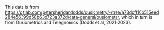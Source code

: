 This data is from https://gitlab.com/petersheridandodds/ousiometry/-/tree/a73dcff10b515eed284e56399d58b63d723a372d/data-general/ousiometer, which in turn is from Ousiometrics and Telegnomics (Dodds et al, 2021-2023).
